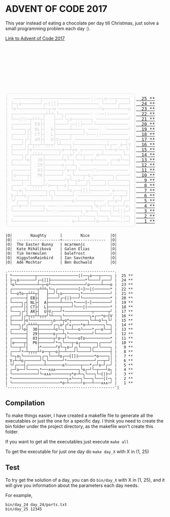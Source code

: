 # ADVENT OF CODE 2017

This year instead of eating a chocolate per day till Christmas, just solve a small programming problem each day :).

[Link to Advent of Code 2017](http://adventofcode.com/2017 "adventofcode.com")

<main>
<style>
.calendar i { font-style:normal; display:inline-block; width:.6em; line-height:.6em; }
.calendar .calendar-edge { color:#cccccc; }
.calendar .calendar-edge, .calendar .calendar-day, .calendar .calendar-mark-complete, .calendar .calendar-mark-verycomplete { animation-name:none; }
.calendar-perfect .calendar-star i { animation:anim-twinkle 2s linear infinite; } @keyframes anim-twinkle {  0% { filter:brightness(100%); transform:none; } 25% { filter:brightness(200%); transform:scale(1.5,1.5);} 50% { filter:brightness(100%); transform:none; } }
.calendar-perfect .calendar-day1 .calendar-star i { animation-delay:0.5s; }
.calendar-perfect .calendar-day2 .calendar-star i { animation-delay:3.2s; }
.calendar-perfect .calendar-day3 .calendar-star i { animation-delay:2.4s; }
.calendar-perfect .calendar-day4 .calendar-star i { animation-delay:2.4s; }
.calendar-perfect .calendar-day5 .calendar-star i { animation-delay:1.9s; }
.calendar-perfect .calendar-day6 .calendar-star i { animation-delay:2.5s; }
.calendar-perfect .calendar-day7 .calendar-star i { animation-delay:0.2s; }
.calendar-perfect .calendar-day8 .calendar-star i { animation-delay:0.7s; }
.calendar-perfect .calendar-day9 .calendar-star i { animation-delay:2.8s; }
.calendar-perfect .calendar-day10 .calendar-star i { animation-delay:0.6s; }
.calendar-perfect .calendar-day11 .calendar-star i { animation-delay:1.2s; }
.calendar-perfect .calendar-day12 .calendar-star i { animation-delay:0.4s; }
.calendar-perfect .calendar-day13 .calendar-star i { animation-delay:2.7s; }
.calendar-perfect .calendar-day14 .calendar-star i { animation-delay:2.7s; }
.calendar-perfect .calendar-day15 .calendar-star i { animation-delay:3.8s; }
.calendar-perfect .calendar-day16 .calendar-star i { animation-delay:1.9s; }
.calendar-perfect .calendar-day17 .calendar-star i { animation-delay:1.5s; }
.calendar-perfect .calendar-day18 .calendar-star i { animation-delay:1.3s; }
.calendar-perfect .calendar-day19 .calendar-star i { animation-delay:1.0s; }
.calendar-perfect .calendar-day20 .calendar-star i { animation-delay:1.6s; }
.calendar-perfect .calendar-day21 .calendar-star i { animation-delay:3.3s; }
.calendar-perfect .calendar-day22 .calendar-star i { animation-delay:3.5s; }
.calendar-perfect .calendar-day23 .calendar-star i { animation-delay:2.7s; }
.calendar-perfect .calendar-day24 .calendar-star i { animation-delay:1.9s; }
.calendar-perfect .calendar-day25 .calendar-star i { animation-delay:0.1s; }
.calendar-perfect .calendar-printer { height:9em; overflow:hidden; box-sizing:border-box; animation-name:anim-printer; animation-duration:15.1666666666667s; animation-fill-mode:both; animation-timing-function:steps(7,start); animation-delay:8.2s; }
.calendar-perfect .calendar-print-edge { display:inline-block; color:#999999; }
.calendar-perfect .calendar-print-slot { display:inline-block; overflow:hidden; vertical-align:bottom; }
.calendar-perfect .calendar-print-text { display:inline-block; overflow:hidden; vertical-align:bottom; color:#cccccc; animation-name:anim-printer-text; animation-duration:1s; animation-fill-mode:both; animation-timing-function:steps(18,end); }
@keyframes anim-printer { 0%   { padding-top:9em; } 100% { padding-top:0em; } } @keyframes anim-printer-text { 0%   { width:0em; } 100% { width:10.8em; } } .calendar .calendar-ornament4 { color:#009900; }
.calendar .calendar-ornament3 { color:#ff0000; }
.calendar .calendar-ornament0 { color:#ff9900; }
.calendar > a.calendar-verycomplete > .calendar-star { color:#ffff66; text-shadow:0 0 5px #ffff66; }
.calendar .calendar-ornament5 { color:#990099; }
.calendar > a > span { animation-name:anim-reveal; animation-duration:1s; animation-fill-mode:both; } @keyframes anim-reveal { 0%   { opacity:0.2; filter:grayscale(100%) brightness(100%); } 10%  { opacity:1.0; filter:grayscale(100%) brightness(1000%); } 100% { opacity:1.0; filter:grayscale(0%) brightness(100%); } } .calendar > a.calendar-verycomplete > .calendar-star { animation-name:anim-reveal-star; animation-duration:1s; animation-fill-mode:both; } @keyframes anim-reveal-star { 0%   { opacity:0.2; filter:grayscale(100%) brightness(100%);  text-shadow:0 0 0px #ffff66, 0 0  0px #ffff66, 0 0  0px #ffff66, 0 0   0px #ffff66;  } 10%  { opacity:1.0; filter:grayscale(100%) brightness(1000%); text-shadow:0 0 5px #ffff66, 0 0 10px #ffff66, 0 0 50px #ffff66, 0 0 100px #ffff66; } 100% { opacity:1.0; filter:grayscale(0%)   brightness(100%);  text-shadow:0 0 5px #ffff66, 0 0  0px #ffff66, 0 0  0px #ffff66, 0 0   0px #ffff66;  } } .calendar .calendar-disabled { animation-play-state:paused; }
.calendar .calendar-ornament2 { color:#aaaaaa; }
.calendar .calendar-ornament1 { color:#0066ff; }
</style>
<pre class="calendar calendar-perfect"><div class="calendar-printer"><span class="calendar-print-edge">|O|</span>  <span class="calendar-print-slot" style="width:10.8em;"><span class="calendar-print-text" style="animation-delay:8.2s;">      Naughty</span></span><span class="calendar-print-slot" style="width:1.8em;"><span class="calendar-print-text" style="animation-delay:9.2s;"> | </span></span><span class="calendar-print-slot" style="width:10.8em;"><span class="calendar-print-text" style="animation-delay:9.4s;">       Nice</span></span>  <span class="calendar-print-edge">|O|</span>       
<span class="calendar-print-edge">|O|</span>  <span class="calendar-print-slot" style="width:10.8em;"><span class="calendar-print-text" style="animation-delay:10.4s;">------------------</span></span><span class="calendar-print-slot" style="width:1.8em;"><span class="calendar-print-text" style="animation-delay:11.4s;">-+-</span></span><span class="calendar-print-slot" style="width:10.8em;"><span class="calendar-print-text" style="animation-delay:11.6s;">------------------</span></span>  <span class="calendar-print-edge">|O|</span>       
<span class="calendar-print-edge">|O|</span>  <span class="calendar-print-slot" style="width:10.8em;"><span class="calendar-print-text" style="animation-delay:12.6s;">The Easter Bunny</span></span><span class="calendar-print-slot" style="width:1.8em;"><span class="calendar-print-text" style="animation-delay:13.6s;"> | </span></span><span class="calendar-print-slot" style="width:10.8em;"><span class="calendar-print-text" style="animation-delay:13.7s;">mcarmenjc</span></span>  <span class="calendar-print-edge">|O|</span>       
<span class="calendar-print-edge">|O|</span>  <span class="calendar-print-slot" style="width:10.8em;"><span class="calendar-print-text" style="animation-delay:14.7s;">Kate Miháliková</span></span><span class="calendar-print-slot" style="width:1.8em;"><span class="calendar-print-text" style="animation-delay:15.7s;"> | </span></span><span class="calendar-print-slot" style="width:10.8em;"><span class="calendar-print-text" style="animation-delay:15.9s;">Galen Elias</span></span>  <span class="calendar-print-edge">|O|</span>       
<span class="calendar-print-edge">|O|</span>  <span class="calendar-print-slot" style="width:10.8em;"><span class="calendar-print-text" style="animation-delay:16.9s;">Tim Vermeulen</span></span><span class="calendar-print-slot" style="width:1.8em;"><span class="calendar-print-text" style="animation-delay:17.9s;"> | </span></span><span class="calendar-print-slot" style="width:10.8em;"><span class="calendar-print-text" style="animation-delay:18.1s;">balefrost</span></span>  <span class="calendar-print-edge">|O|</span>       
<span class="calendar-print-edge">|O|</span>  <span class="calendar-print-slot" style="width:10.8em;"><span class="calendar-print-text" style="animation-delay:19.1s;">HiggstonRainbird</span></span><span class="calendar-print-slot" style="width:1.8em;"><span class="calendar-print-text" style="animation-delay:20.1s;"> | </span></span><span class="calendar-print-slot" style="width:10.8em;"><span class="calendar-print-text" style="animation-delay:20.2s;">Ian Savchenko</span></span>  <span class="calendar-print-edge">|O|</span>       
<span class="calendar-print-edge">|O|</span>  <span class="calendar-print-slot" style="width:10.8em;"><span class="calendar-print-text" style="animation-delay:21.2s;">Adé Mochtar</span></span><span class="calendar-print-slot" style="width:1.8em;"><span class="calendar-print-text" style="animation-delay:22.2s;"> | </span></span><span class="calendar-print-slot" style="width:10.8em;"><span class="calendar-print-text" style="animation-delay:22.4s;">Ben Buchwald</span></span>  <span class="calendar-print-edge">|O|</span></div>       
<span class="calendar-edge"><i>.</i><i>-</i><i>-</i><i>-</i><i>-</i><i>-</i><i>-</i><i>-</i><i>-</i><i>-</i><i>-</i><i>-</i><i>-</i><i>-</i><i>-</i><i>-</i><i>-</i><i>-</i><i>-</i><i>-</i><i>-</i><i>-</i><i>-</i><i>-</i><i>-</i><i>-</i><i>-</i><i>-</i><i>-</i><i>-</i><i>-</i><i>-</i><i>-</i><i>-</i><i>-</i><i>-</i><i>-</i><i>-</i><i>-</i><i>-</i><i>-</i><i>-</i><i>-</i><i>-</i><i>-</i><i>-</i><i>-</i><i>-</i><i>.</i></span>       
<a href="/2017/day/25" class="calendar-day25 calendar-verycomplete"><span class="calendar-edge"><i>|</i></span><i> </i><span style="animation-delay:6.6s" class="calendar-star"><i>*</i></span><span style="animation-delay:6.6s"><i>─</i><i>─</i></span><span style="animation-delay:6.7s"><i>─</i><i>─</i><i>─</i><i>─</i><i>─</i><i>─</i><i>─</i><i>─</i><i>┬</i><i>─</i></span><span style="animation-delay:6.8s"><i>─</i><i>─</i><i>─</i><i>─</i><i>─</i><i>─</i><i>─</i><i>─</i><i>─</i><i>─</i></span><span style="animation-delay:6.9s"><i>─</i><i>─</i><i>─</i><i>─</i><i>─</i><i>─</i><i>─</i><span class="calendar-ornament1"><i>|</i><i>(</i></span><i>─</i></span><span style="animation-delay:7.0s"><i>─</i><i>┐</i></span><span style="animation-delay:7.1s"><i>o</i><i>─</i><i>─</i></span><span style="animation-delay:7.0s"><i>─</i><i>┬</i><i>─</i></span><span style="animation-delay:7.1s"><i>─</i><i>─</i><i>─</i><i>┐</i></span><i> </i><span class="calendar-edge"><i>|</i></span>  <span class="calendar-day">25</span> <span class="calendar-mark-complete">*</span><span class="calendar-mark-verycomplete">*</span></a>
<a href="/2017/day/24" class="calendar-day24 calendar-verycomplete"><span class="calendar-edge"><i>|</i></span><i> </i><span style="animation-delay:6.6s"><i>├</i><i>─</i><i>┐</i></span><span style="animation-delay:6.8s"><i>o</i><i>─</i><i>─</i><i>─</i><i>─</i><i>─</i><i>─</i><i>─</i></span><span style="animation-delay:6.7s"><i>┘</i></span><span style="animation-delay:6.5s"><i>┌</i><i>─</i><span class="calendar-ornament5"><i>┤</i><i>[</i><i>]</i><i>├</i></span></span><span style="animation-delay:6.4s"><i>─</i><i>─</i><i>─</i><i>─</i><i>─</i><i>─</i><i>─</i></span><span style="animation-delay:6.3s"><i>─</i><i>─</i><i>─</i><i>─</i><i>─</i><i>─</i><i>─</i><i>─</i></span><span style="animation-delay:6.3s" class="calendar-star"><i>*</i></span><span style="animation-delay:7.0s"><i>└</i><i>─</i><i>─</i><i>─</i><i>─</i><i>┘</i></span><span style="animation-delay:7.1s"><i>┌</i><i>─</i><i>─</i><i>─</i><i>┘</i></span><i> </i><span class="calendar-edge"><i>|</i></span>  <span class="calendar-day">24</span> <span class="calendar-mark-complete">*</span><span class="calendar-mark-verycomplete">*</span></a>
<a href="/2017/day/23" class="calendar-day23 calendar-verycomplete"><span class="calendar-edge"><i>|</i></span><i> </i><span style="animation-delay:6.6s"><i>└</i><i>o</i><i>└</i><i>─</i><i>─</i><i>─</i></span><span style="animation-delay:6.5s"><i>─</i><i>─</i><i>─</i><i>─</i><i>─</i><i>─</i><i>┴</i><i>─</i><i>┬</i><i>─</i><i>o</i></span><span style="animation-delay:6.1s" class="calendar-star"><i>*</i></span><span style="animation-delay:6.1s"><i>─</i><i>─</i><i>─</i><i>─</i><i>─</i></span><span style="animation-delay:6.2s"><i>─</i><i>─</i><i>─</i><i>─</i><i>─</i><i>─</i><i>─</i><i>─</i><i>─</i><i>─</i></span><span style="animation-delay:6.3s"><i>┘</i></span><span style="animation-delay:7.2s"><i>o</i><i>─</i><i>─</i><i>─</i><i>─</i><i>─</i></span><span style="animation-delay:7.1s"><i>┴</i></span><span style="animation-delay:7.2s"><i>─</i><i>─</i><i>─</i><i>o</i></span><i> </i><span class="calendar-edge"><i>|</i></span>  <span class="calendar-day">23</span> <span class="calendar-mark-complete">*</span><span class="calendar-mark-verycomplete">*</span></a>
<a href="/2017/day/22" class="calendar-day22 calendar-verycomplete"><span class="calendar-edge"><i>|</i></span><i> </i><span style="animation-delay:5.8s"><i>┌</i><i>─</i></span><span style="animation-delay:5.9s"><i>─</i><i>─</i><i>─</i><i>─</i><i>─</i><i>─</i><i>─</i><i>─</i><i>─</i><i>─</i></span><span style="animation-delay:6.0s"><i>┬</i><i>┴</i></span><span style="animation-delay:6.5s"><i>┴</i></span><span style="animation-delay:6.0s"><i>┴</i><i>┐</i></span><span style="animation-delay:6.1s"><i>└</i><i>─</i><i>┐</i></span><span style="animation-delay:5.1s"><i>┌</i><i>─</i><i>─</i><i>─</i><i>─</i><i>─</i><i>─</i></span><span style="animation-delay:5.0s"><i>─</i><i>─</i><i>─</i><span class="calendar-ornament2"><i>[</i><i>─</i><i>]</i></span><i>─</i><i>─</i><span class="calendar-ornament1"><i>|</i><i>(</i></span></span><span style="animation-delay:4.9s"><i>─</i><i>─</i><i>─</i><i>─</i><i>─</i><i>─</i><i>─</i></span><span style="animation-delay:4.9s" class="calendar-star"><i>*</i></span><i> </i><span class="calendar-edge"><i>|</i></span>  <span class="calendar-day">22</span> <span class="calendar-mark-complete">*</span><span class="calendar-mark-verycomplete">*</span></a>
<a href="/2017/day/21" class="calendar-day21 calendar-verycomplete"><span class="calendar-edge"><i>|</i></span><i> </i><span style="animation-delay:5.8s"><i>└</i><i>─</i><i>─</i><span class="calendar-ornament4"><i>o</i><i>T</i><i>o</i></span><i>─</i><i>┬</i></span><span style="animation-delay:5.7s"><i>┴</i><i>┴</i></span><span style="animation-delay:6.0s"><i>┴</i><i>┬</i><i>┤</i><i> </i><i> </i><i> </i><i>├</i><i>─</i><i>─</i></span><span style="animation-delay:6.1s"><i>┘</i></span><span style="animation-delay:5.1s"><i>└</i><i>┐</i></span><span style="animation-delay:6.9s"><i>o</i><i>─</i><i>─</i><i>─</i><i>─</i><i>─</i></span><span style="animation-delay:6.8s"><i>─</i><i>─</i><i>┐</i></span><span style="animation-delay:4.7s" class="calendar-star"><i>*</i></span><span style="animation-delay:4.7s"><i>─</i></span><span style="animation-delay:4.8s"><i>─</i><i>─</i><i>─</i><i>─</i><i>─</i><i>─</i><i>─</i><i>─</i><i>─</i><i>─</i></span><span style="animation-delay:4.9s"><i>─</i><i>┘</i></span><i> </i><span class="calendar-edge"><i>|</i></span>  <span class="calendar-day">21</span> <span class="calendar-mark-complete">*</span><span class="calendar-mark-verycomplete">*</span></a>
<a href="/2017/day/20" class="calendar-day20 calendar-verycomplete"><span class="calendar-edge"><i>|</i></span><i> </i><span style="animation-delay:5.6s"><i>┌</i><i>─</i></span><span style="animation-delay:5.7s"><i>─</i><i>─</i><i>─</i><i>─</i><i>─</i><i>┤</i><i> </i><i>E</i></span><span style="animation-delay:5.3s"><i>B</i></span><span style="animation-delay:5.2s"><i>├</i><i>┤</i><i> </i><i> </i><i> </i><i>├</i><i>─</i><i>─</i><i>─</i><i>─</i></span><span style="animation-delay:5.1s"><i>┘</i></span><span style="animation-delay:6.7s"><i>┌</i><i>─</i></span><span style="animation-delay:6.8s"><span class="calendar-ornament3"><i>┤</i><i>|</i><i>├</i></span><i>─</i><i>─</i><i>─</i><i>┘</i></span><span style="animation-delay:4.7s"><i>└</i><i>─</i><i>─</i><i>─</i><i>─</i><i>─</i><i>─</i><i>─</i></span><span style="animation-delay:4.6s"><i>─</i><i>─</i><i>─</i><i>─</i><i>─</i></span><span style="animation-delay:4.6s" class="calendar-star"><i>*</i></span><i> </i><span class="calendar-edge"><i>|</i></span>  <span class="calendar-day">20</span> <span class="calendar-mark-complete">*</span><span class="calendar-mark-verycomplete">*</span></a>
<a href="/2017/day/19" class="calendar-day19 calendar-verycomplete"><span class="calendar-edge"><i>|</i></span><i> </i><span style="animation-delay:5.6s"><i>└</i><i>─</i><i>─</i><i>─</i><i>─</i><i>┐</i></span><span style="animation-delay:5.3s"><i>┌</i><i>┤</i><i> </i><i>N</i><i>L</i></span><span style="animation-delay:6.8s"><i>├</i><i>┤</i><i> </i><i> </i><i>A</i><i>├</i><i>─</i><i>─</i><i>─</i></span><span style="animation-delay:6.7s"><i>─</i><i>─</i><i>┴</i><i>─</i><i>─</i><i>─</i><i>─</i><i>┐</i></span><span style="animation-delay:4.4s" class="calendar-star"><i>*</i></span><span style="animation-delay:4.4s"><i>─</i><i>─</i></span><span style="animation-delay:4.5s"><i>─</i><i>─</i><span class="calendar-ornament2"><i>[</i><i>─</i><i>]</i></span><i>─</i><i>─</i><i>─</i><i>─</i><i>─</i></span><span style="animation-delay:4.6s"><i>─</i><i>─</i><i>─</i><i>┘</i></span><i> </i><span class="calendar-edge"><i>|</i></span>  <span class="calendar-day">19</span> <span class="calendar-mark-complete">*</span><span class="calendar-mark-verycomplete">*</span></a>
<a href="/2017/day/18" class="calendar-day18 calendar-verycomplete"><span class="calendar-edge"><i>|</i></span><i> </i><span style="animation-delay:5.5s"><i>┌</i><i>─</i><i>─</i><i>─</i></span><span style="animation-delay:5.6s"><i>─</i><i>┘</i></span><span style="animation-delay:5.3s"><i>│</i></span><span style="animation-delay:6.9s"><i>┤</i><i> </i><i>C</i><i>T</i></span><span style="animation-delay:6.8s"><i>├</i></span><span style="animation-delay:6.9s"><i>┤</i><i> </i></span><span style="animation-delay:6.5s"><i> </i><i>L</i></span><span style="animation-delay:6.6s"><i>├</i><i>─</i><i>─</i><i>─</i><i>─</i><i>─</i><i>┬</i><i>─</i><i>─</i><i>─</i></span><span style="animation-delay:6.7s"><i>─</i><i>┘</i></span><span style="animation-delay:4.4s"><i>└</i><i>─</i><i>─</i><i>─</i><span class="calendar-ornament1"><i>|</i><i>(</i></span><i>─</i></span><span style="animation-delay:4.3s"><i>─</i><i>─</i><i>─</i><i>─</i><i>─</i><i>─</i><i>─</i><i>─</i><i>─</i></span><span style="animation-delay:4.3s" class="calendar-star"><i>*</i></span><i> </i><span class="calendar-edge"><i>|</i></span>  <span class="calendar-day">18</span> <span class="calendar-mark-complete">*</span><span class="calendar-mark-verycomplete">*</span></a>
<a href="/2017/day/17" class="calendar-day17 calendar-verycomplete"><span class="calendar-edge"><i>|</i></span><i> </i><span style="animation-delay:5.5s"><i>└</i><i>─</i><i>─</i><i>─</i><i>┐</i></span><span style="animation-delay:5.3s"><i>┌</i><i>┘</i></span><span style="animation-delay:6.4s"><i>┤</i><i> </i><i>A</i><i>R</i><i>├</i><i>┤</i></span><span style="animation-delay:6.5s"><i> </i><i> </i><i>U</i><i>├</i></span><span style="animation-delay:6.7s"><i>V</i><i>┌</i><i>─</i></span><span style="animation-delay:6.6s"><i>─</i><i>─</i><i>┘</i></span><span style="animation-delay:4.0s" class="calendar-star"><i>*</i></span><span style="animation-delay:4.0s"><i>─</i></span><span style="animation-delay:4.1s"><i>─</i><i>─</i><i>─</i><i>─</i><i>─</i><i>─</i><i>─</i><i>─</i><i>─</i><i>─</i></span><span style="animation-delay:4.2s"><i>─</i><i>┬</i><i>─</i><i>─</i><i>─</i><i>─</i><i>─</i><i>─</i><i>┬</i><i>┘</i></span><i> </i><span class="calendar-edge"><i>|</i></span>  <span class="calendar-day">17</span> <span class="calendar-mark-complete">*</span><span class="calendar-mark-verycomplete">*</span></a>
<a href="/2017/day/16" class="calendar-day16 calendar-verycomplete"><span class="calendar-edge"><i>|</i></span><i> </i><span style="animation-delay:5.4s"><i>┌</i><i>─</i><i>─</i><i>─</i></span><span style="animation-delay:5.5s"><i>┘</i></span><span style="animation-delay:5.3s"><i>│</i></span><span style="animation-delay:6.4s"><i>┌</i><i>┴</i><i>┬</i></span><span style="animation-delay:6.5s"><i>┬</i><i>┬</i><i>┴</i><i>┴</i><i>┬</i><i>┬</i><i>┬</i><i>┘</i></span><span style="animation-delay:6.7s"><i>└</i><i>┴</i><i>─</i><i>─</i><i>─</i><i>┐</i></span><span style="animation-delay:4.0s"><i>└</i><i>─</i><i>─</i><i>─</i><i>─</i><i>─</i><i>─</i><i>─</i></span><span style="animation-delay:3.9s"><i>─</i><i>─</i><i>─</i><i>─</i><i>┐</i></span><span style="animation-delay:4.2s"><i>=</i></span><span style="animation-delay:3.9s"><i>┌</i><i>─</i></span><span style="animation-delay:3.8s"><i>─</i></span><span style="animation-delay:3.8s" class="calendar-star"><i>*</i></span><span style="animation-delay:4.3s"><i>o</i><i>─</i></span><span style="animation-delay:4.2s"><i>┤</i></span><span style="animation-delay:4.3s"><i>V</i></span><i> </i><span class="calendar-edge"><i>|</i></span>  <span class="calendar-day">16</span> <span class="calendar-mark-complete">*</span><span class="calendar-mark-verycomplete">*</span></a>
<a href="/2017/day/15" class="calendar-day15 calendar-verycomplete"><span class="calendar-edge"><i>|</i></span><i> </i><span style="animation-delay:5.4s"><i>├</i><i>─</i><i>─</i><i>─</i><i>─</i><i>┘</i></span><span style="animation-delay:6.4s"><i>├</i><i>o</i><i>└</i><i>─</i></span><span style="animation-delay:6.3s"><i>─</i><i>─</i><i>─</i><i>─</i><i>─</i><i>─</i><i>─</i><i>─</i><i>┐</i></span><span style="animation-delay:6.8s"><i>o</i></span><span style="animation-delay:6.7s"><i>─</i><i>─</i><i>┴</i><i>┬</i><i>o</i></span><span style="animation-delay:3.6s" class="calendar-star"><i>*</i></span><span style="animation-delay:3.6s"><i>┬</i><i>─</i><i>─</i><i>─</i><i>─</i><i>─</i><i>─</i><i>─</i><i>┐</i></span><span style="animation-delay:3.9s"><i>└</i><i>─</i><i>┴</i><i>─</i><i>o</i></span><span style="animation-delay:3.8s"><i>└</i><i>─</i><i>┐</i></span><span style="animation-delay:4.3s"><i>└</i><i>┘</i></span><i> </i><span class="calendar-edge"><i>|</i></span>  <span class="calendar-day">15</span> <span class="calendar-mark-complete">*</span><span class="calendar-mark-verycomplete">*</span></a>
<a href="/2017/day/14" class="calendar-day14 calendar-verycomplete"><span class="calendar-edge"><i>|</i></span><i> </i><span style="animation-delay:5.4s"><i>└</i><i>─</i><i>─</i><i>─</i></span><span style="animation-delay:5.5s"><i>┐</i></span><span style="animation-delay:6.4s"><i>┌</i><i>┘</i></span><span style="animation-delay:6.1s"><i>┌</i></span><span style="animation-delay:6.2s"><i>┴</i><i>┴</i><i>┴</i><i>┴</i><i>┬</i><i>─</i><i>─</i><i>─</i><i>─</i><i>─</i></span><span style="animation-delay:6.3s"><i>┘</i></span><span style="animation-delay:6.0s"><i>┌</i><i>─</i><i>┐</i></span><span style="animation-delay:6.8s"><i>o</i></span><span style="animation-delay:6.7s"><i>┘</i></span><span style="animation-delay:3.5s"><i>┌</i><i>┘</i></span><span style="animation-delay:3.6s"><i>=</i></span><span style="animation-delay:3.5s"><i>┌</i><i>─</i><i>─</i><i>─</i></span><span style="animation-delay:3.4s" class="calendar-star"><i>*</i></span><span style="animation-delay:3.7s"><i>o</i><i>─</i><i>┴</i><i>─</i><i>─</i><i>─</i><i>─</i><i>─</i><i>─</i><i>┐</i></span><span style="animation-delay:3.8s"><i>└</i><i>─</i><i>┐</i></span><i> </i><span class="calendar-edge"><i>|</i></span>  <span class="calendar-day">14</span> <span class="calendar-mark-complete">*</span><span class="calendar-mark-verycomplete">*</span></a>
<a href="/2017/day/13" class="calendar-day13 calendar-verycomplete"><span class="calendar-edge"><i>|</i></span><i> </i><span style="animation-delay:5.5s"><i>┌</i><i>─</i><i>─</i><i>─</i><i>┘</i></span><span style="animation-delay:6.4s"><i>└</i><i>o</i></span><span style="animation-delay:6.1s"><i>┤</i><i> </i><i> </i><i>3</i><i>0</i><i>├</i><i>─</i><i>─</i><i>─</i></span><span style="animation-delay:6.0s"><i>─</i><i>─</i><i>─</i><i>┴</i><i>o</i><i>└</i><i>─</i><i>┐</i></span><span style="animation-delay:3.5s"><i>└</i><i>─</i><i>─</i><i>┴</i><i>─</i><i>─</i><i>o</i></span><span style="animation-delay:3.4s"><i>└</i><i>─</i><i>─</i><i>─</i><i>─</i></span><span style="animation-delay:3.4s" class="calendar-star"><i>*</i></span><span style="animation-delay:3.9s"><i>┌</i><i>─</i><i>─</i><i>o</i></span><span style="animation-delay:3.7s"><i>└</i><i>─</i></span><span style="animation-delay:3.8s"><i>─</i><i>┤</i></span><i> </i><span class="calendar-edge"><i>|</i></span>  <span class="calendar-day">13</span> <span class="calendar-mark-complete">*</span><span class="calendar-mark-verycomplete">*</span></a>
<a href="/2017/day/12" class="calendar-day12 calendar-verycomplete"><span class="calendar-edge"><i>|</i></span><i> </i><span style="animation-delay:5.5s"><i>└</i><i>─</i><i>─</i><i>─</i></span><span style="animation-delay:5.6s"><i>─</i><i>─</i><i>─</i><i>┤</i></span><span style="animation-delay:6.1s"><i> </i><i> </i></span><span style="animation-delay:6.2s"><i>2</i><i>9</i><i>├</i><i>─</i><i>─</i><i>─</i><i>─</i><i>─</i><i>─</i><i>o</i></span><span style="animation-delay:5.9s"><i>┌</i><i>─</i><i>─</i><i>┴</i></span><span style="animation-delay:6.0s"><i>┐</i></span><span style="animation-delay:3.3s" class="calendar-star"><i>*</i></span><span style="animation-delay:3.3s"><i>─</i><i>─</i><i>─</i><i>─</i><i>─</i><i>─</i><i>─</i><i>─</i></span><span style="animation-delay:3.4s"><i>─</i><i>─</i><i>┘</i></span><span style="animation-delay:3.8s"><i>└</i><i>─</i><i>─</i><i>─</i><i>─</i><i>─</i><i>─</i><i>┘</i></span><i> </i><span class="calendar-edge"><i>|</i></span>  <span class="calendar-day">12</span> <span class="calendar-mark-complete">*</span><span class="calendar-mark-verycomplete">*</span></a>
<a href="/2017/day/11" class="calendar-day11 calendar-verycomplete"><span class="calendar-edge"><i>|</i></span><i> </i><span style="animation-delay:5.7s"><i>┌</i><i>─</i></span><span style="animation-delay:5.6s"><i>─</i><i>─</i><i>─</i><i>─</i><i>─</i><i>┤</i></span><span style="animation-delay:6.2s"><i> </i><i> </i><i>8</i></span><span style="animation-delay:5.8s"><i>3</i><i>├</i><i>─</i><i>─</i></span><span style="animation-delay:5.9s"><i>─</i><i>─</i><i>─</i><i>─</i><i>┬</i><i>┘</i></span><span style="animation-delay:6.0s"><i>o</i><i>─</i><i>┬</i><i>┘</i></span><span style="animation-delay:3.3s"><i>└</i></span><span style="animation-delay:3.2s"><i>─</i><i>─</i><i>─</i><i>─</i><span class="calendar-ornament4"><i>o</i><i>T</i><i>o</i></span><i>─</i><i>─</i><i>─</i></span><span style="animation-delay:3.1s"><i>─</i><i>─</i><i>─</i><i>─</i><i>─</i><i>─</i><i>─</i><i>─</i></span><span style="animation-delay:3.1s" class="calendar-star"><i>*</i></span><i> </i><span class="calendar-edge"><i>|</i></span>  <span class="calendar-day">11</span> <span class="calendar-mark-complete">*</span><span class="calendar-mark-verycomplete">*</span></a>
<a href="/2017/day/10" class="calendar-day10 calendar-verycomplete"><span class="calendar-edge"><i>|</i></span><i> </i><span style="animation-delay:5.7s"><i>│</i></span><span style="animation-delay:5.8s"><i>o</i><i>─</i><i>─</i><i>─</i><i>─</i><i>┬</i><i>┤</i><i> </i><i> </i><i>P</i><i>6</i></span><span style="animation-delay:6.0s"><i>├</i><i>─</i><i>─</i></span><span style="animation-delay:5.9s"><i>─</i><i>─</i><i>─</i><i>─</i><i>┘</i></span><span style="animation-delay:2.5s" class="calendar-star"><i>*</i></span><span style="animation-delay:2.5s"><i>─</i><i>┐</i></span><span style="animation-delay:6.0s"><i>└</i><i>─</i><i>─</i><i>─</i><i>┬</i><i>─</i><i>o</i></span><span style="animation-delay:2.7s"><i>┌</i><i>─</i></span><span style="animation-delay:2.8s"><i>─</i><i>─</i><i>─</i><i>─</i><i>─</i><i>─</i><i>┐</i></span><span style="animation-delay:3.0s"><i>┌</i><i>─</i><i>─</i><i>─</i><i>─</i></span><span style="animation-delay:3.1s"><i>┘</i></span><i> </i><span class="calendar-edge"><i>|</i></span>  <span class="calendar-day">10</span> <span class="calendar-mark-complete">*</span><span class="calendar-mark-verycomplete">*</span></a>
<a href="/2017/day/9" class="calendar-day9 calendar-verycomplete"><span class="calendar-edge"><i>|</i></span><i> </i><span style="animation-delay:5.7s"><i>└</i><i>─</i><i>─</i><i>─</i><i>┬</i><i>─</i><i>┘</i></span><span style="animation-delay:6.0s"><i>┤</i><i> </i><i> </i><i> </i><i> </i><i>├</i></span><span style="animation-delay:2.4s" class="calendar-star"><i>*</i></span><span style="animation-delay:2.4s"><i>─</i><i>─</i><i>─</i><i>─</i><i>─</i></span><span style="animation-delay:2.5s"><i>─</i><i>┘</i></span><span style="animation-delay:2.6s"><i>V</i></span><span style="animation-delay:2.5s"><i>└</i><i>─</i><i>┐</i></span><span style="animation-delay:6.1s"><i>o</i></span><span style="animation-delay:6.0s"><i>─</i><i>┘</i></span><span style="animation-delay:2.6s"><i>┌</i><i>┐</i></span><span style="animation-delay:2.7s"><i>└</i><i>─</i><i>─</i><i>─</i><i>─</i><i>┐</i></span><span style="animation-delay:2.8s"><i>┌</i><i>─</i><i>┘</i></span><span style="animation-delay:3.0s"><i>└</i><i>─</i><i>─</i><i>─</i><i>─</i></span><span style="animation-delay:2.9s"><i>┐</i></span><i> </i><span class="calendar-edge"><i>|</i></span>  <span class="calendar-day"> 9</span> <span class="calendar-mark-complete">*</span><span class="calendar-mark-verycomplete">*</span></a>
<a href="/2017/day/8" class="calendar-day8 calendar-verycomplete"><span class="calendar-edge"><i>|</i></span><i> </i><span style="animation-delay:5.8s"><i>┌</i><i>─</i><i>─</i></span><span style="animation-delay:5.7s"><i>─</i><i>┘</i></span><span style="animation-delay:2.3s" class="calendar-star"><i>*</i></span><span style="animation-delay:2.3s"><i>─</i><i>┴</i><i>┬</i><i>┬</i></span><span style="animation-delay:2.4s"><i>┬</i><i>┬</i><i>┴</i><i>┘</i></span><span style="animation-delay:2.7s"><i>o</i></span><span style="animation-delay:2.6s"><i>─</i><i>─</i><i>┬</i><i>─</i><i>─</i></span><span style="animation-delay:2.7s"><i>o</i></span><span style="animation-delay:2.6s"><i>├</i><i>─</i></span><span style="animation-delay:2.5s"><i>─</i><i>┴</i><i>─</i></span><span style="animation-delay:2.6s"><i>─</i><i>─</i><i>┘</i><i>└</i><i>─</i><i>─</i><i>─</i><i>─</i></span><span style="animation-delay:2.7s"><i>─</i><i>┘</i></span><span style="animation-delay:2.9s"><i>└</i><i>─</i><i>─</i><i>─</i><i>─</i><i>─</i><i>─</i><i>─</i><i>┤</i></span><i> </i><span class="calendar-edge"><i>|</i></span>  <span class="calendar-day"> 8</span> <span class="calendar-mark-complete">*</span><span class="calendar-mark-verycomplete">*</span></a>
<a href="/2017/day/7" class="calendar-day7 calendar-verycomplete"><span class="calendar-edge"><i>|</i></span><i> </i><span style="animation-delay:5.8s"><i>└</i><i>─</i><i>┐</i></span><span style="animation-delay:5.9s"><i>o</i></span><span style="animation-delay:5.8s"><i>┐</i></span><span style="animation-delay:2.3s"><i>└</i><i>─</i><i>─</i><i>─</i><i>─</i></span><span style="animation-delay:2.2s"><i>─</i><i>─</i><i>─</i><i>┐</i></span><span style="animation-delay:1.7s"><i>┌</i><i>─</i><i>┐</i></span><span style="animation-delay:2.6s"><i>└</i><i>─</i><i>─</i><i>─</i><i>┴</i><i>o</i></span><span style="animation-delay:1.6s"><i>┌</i><i>─</i><i>─</i><span class="calendar-ornament5"><i>┤</i><i>[</i><i>]</i><i>├</i></span><i>─</i><i>─</i></span><span style="animation-delay:1.5s"><i>─</i><i>─</i><i>─</i><i>─</i><i>─</i></span><span style="animation-delay:1.5s" class="calendar-star"><i>*</i></span><span style="animation-delay:3.2s"><i>o</i><i>─</i><i>─</i><i>─</i><i>─</i><i>┐</i></span><span style="animation-delay:2.9s"><i>│</i></span><i> </i><span class="calendar-edge"><i>|</i></span>  <span class="calendar-day"> 7</span> <span class="calendar-mark-complete">*</span><span class="calendar-mark-verycomplete">*</span></a>
<a href="/2017/day/6" class="calendar-day6 calendar-verycomplete"><span class="calendar-edge"><i>|</i></span><i> </i><span style="animation-delay:5.9s"><i>V</i></span><span style="animation-delay:5.8s"><i>┌</i><i>┴</i><i>─</i><i>┴</i><i>o</i></span><span style="animation-delay:2.1s"><i>┌</i><i>─</i></span><span style="animation-delay:2.2s"><i>─</i><i>─</i><i>─</i><i>─</i><i>─</i><i>┘</i></span><span style="animation-delay:1.8s"><i>└</i><i>┐</i></span><span style="animation-delay:1.7s"><i>└</i><i>─</i><i>─</i><i>─</i><i>─</i><i>─</i><i>─</i></span><span style="animation-delay:1.6s"><i>┘</i></span><span style="animation-delay:1.4s" class="calendar-star"><i>*</i></span><span style="animation-delay:1.4s"><i>─</i><i>─</i><i>─</i><i>─</i><i>─</i><i>─</i><i>─</i><i>─</i><i>─</i></span><span style="animation-delay:1.5s"><i>─</i><i>─</i><i>─</i><i>┘</i></span><span style="animation-delay:3.1s"><i>┌</i><i>─</i><i>─</i><i>┬</i><i>─</i><i>┘</i></span><span style="animation-delay:3.0s"><i>│</i></span><i> </i><span class="calendar-edge"><i>|</i></span>  <span class="calendar-day"> 6</span> <span class="calendar-mark-complete">*</span><span class="calendar-mark-verycomplete">*</span></a>
<a href="/2017/day/5" class="calendar-day5 calendar-verycomplete"><span class="calendar-edge"><i>|</i></span><i> </i><span style="animation-delay:5.8s"><i>└</i><i>┘</i></span><span style="animation-delay:2.1s"><i>┌</i><i>─</i><i>─</i><i>─</i><i>┤</i></span><span style="animation-delay:1.9s"><i>┌</i></span><span style="animation-delay:1.8s"><i>─</i><i>─</i><i>─</i><i>─</i><i>─</i><i>─</i><i>─</i><i>┴</i><i>─</i><i>─</i><i>─</i><i>─</i><i>─</i><i>─</i><i>─</i></span><span style="animation-delay:1.9s"><i>o</i></span><span style="animation-delay:1.3s"><i>└</i><i>─</i><i>─</i><i>─</i><i>─</i><i>─</i><i>─</i><i>┬</i><i>─</i><i>─</i></span><span style="animation-delay:1.2s"><i>─</i></span><span style="animation-delay:1.2s" class="calendar-star"><i>*</i></span><span style="animation-delay:3.1s"><i>┌</i><i>─</i><i>┘</i></span><span style="animation-delay:3.2s"><i>o</i></span><span style="animation-delay:3.1s"><i>─</i><i>┘</i></span><span style="animation-delay:3.0s"><i>┌</i><i>─</i><i>┘</i></span><i> </i><span class="calendar-edge"><i>|</i></span>  <span class="calendar-day"> 5</span> <span class="calendar-mark-complete">*</span><span class="calendar-mark-verycomplete">*</span></a>
<a href="/2017/day/4" class="calendar-day4 calendar-verycomplete"><span class="calendar-edge"><i>|</i></span><i> </i><span style="animation-delay:2.1s"><i>┌</i><i>─</i><i>┘</i></span><span style="animation-delay:2.2s"><i>o</i><i>─</i></span><span style="animation-delay:2.1s"><i>─</i><i>┘</i></span><span style="animation-delay:1.9s"><i>└</i><i>─</i><i>─</i><i>─</i><i>─</i><i>┐</i></span><span style="animation-delay:0.7s" class="calendar-star"><i>*</i></span><span style="animation-delay:0.7s"><i>─</i><i>─</i></span><span style="animation-delay:0.8s"><i>─</i><span class="calendar-ornament0"><i>∧</i><i>∧</i><i>∧</i></span><i>─</i><i>─</i><i>─</i><i>─</i><i>─</i><i>─</i></span><span style="animation-delay:0.9s"><i>─</i><i>─</i><i>─</i><i>─</i><i>┐</i></span><span style="animation-delay:1.3s"><i>└</i><i>o</i></span><span style="animation-delay:1.2s"><i>┌</i><i>─</i><i>┘</i></span><span style="animation-delay:3.1s"><i>└</i></span><span style="animation-delay:3.0s"><i>─</i><i>┬</i><i>─</i><i>─</i><i>─</i><i>┘</i></span><span style="animation-delay:3.1s"><i>o</i><i>┐</i></span><i> </i><span class="calendar-edge"><i>|</i></span>  <span class="calendar-day"> 4</span> <span class="calendar-mark-complete">*</span><span class="calendar-mark-verycomplete">*</span></a>
<a href="/2017/day/3" class="calendar-day3 calendar-verycomplete"><span class="calendar-edge"><i>|</i></span><i> </i><span style="animation-delay:2.0s"><i>└</i><i>─</i><i>─</i><i>─</i><i>─</i><i>─</i><i>─</i><i>─</i><i>─</i><i>─</i></span><span style="animation-delay:1.9s"><i>─</i><i>─</i><i>┘</i></span><span style="animation-delay:0.7s"><i>└</i><i>─</i><span class="calendar-ornament0"><i>∧</i><i>∧</i><i>∧</i></span><i>─</i><i>─</i></span><span style="animation-delay:0.6s"><i>─</i><i>─</i><i>─</i><i>─</i><i>─</i><i>─</i><i>┬</i></span><span style="animation-delay:0.6s" class="calendar-star"><i>*</i></span><span style="animation-delay:0.9s"><i>o</i><i>─</i><i>┴</i><i>─</i><i>┐</i></span><span style="animation-delay:1.2s"><i>└</i><i>─</i><i>─</i><i>─</i><i>┐</i></span><span style="animation-delay:3.0s"><i>└</i></span><span style="animation-delay:3.1s"><i>─</i><span class="calendar-ornament3"><i>┤</i><i>|</i><i>├</i></span><i>─</i><i>┘</i></span><i> </i><span class="calendar-edge"><i>|</i></span>  <span class="calendar-day"> 3</span> <span class="calendar-mark-complete">*</span><span class="calendar-mark-verycomplete">*</span></a>
<a href="/2017/day/2" class="calendar-day2 calendar-verycomplete"><span class="calendar-edge"><i>|</i></span><i> </i><span style="animation-delay:0.2s" class="calendar-star"><i>*</i></span><span style="animation-delay:0.2s"><i>─</i><i>─</i><i>─</i><i>─</i><i>─</i></span><span style="animation-delay:0.3s"><i>─</i><i>─</i><i>─</i><i>─</i><i>─</i><i>─</i><i>─</i><i>─</i><i>─</i><i>─</i></span><span style="animation-delay:0.4s"><i>─</i><i>─</i><i>─</i><i>─</i><i>─</i><i>─</i><i>─</i><i>─</i><i>─</i><i>┐</i></span><span style="animation-delay:0.6s"><i>=</i><i>└</i><i>─</i></span><span style="animation-delay:0.5s"><i>─</i><i>─</i><i>┐</i></span><span style="animation-delay:0.9s"><i>└</i><i>─</i></span><span style="animation-delay:1.0s"><i>─</i><i>─</i><i>┐</i></span><span style="animation-delay:1.1s"><i>└</i><i>─</i><i>─</i><i>─</i><span class="calendar-ornament1"><i>|</i><i>(</i></span><i>─</i><i>┐</i></span><i> </i><span class="calendar-edge"><i>|</i></span>  <span class="calendar-day"> 2</span> <span class="calendar-mark-complete">*</span><span class="calendar-mark-verycomplete">*</span></a>
<a href="/2017/day/1" class="calendar-day1 calendar-verycomplete"><span class="calendar-edge"><i>|</i></span><i> </i><span style="animation-delay:0.2s"><i>└</i><i>─</i><i>─</i><i>─</i></span><span style="animation-delay:0.1s"><i>─</i><i>─</i><i>─</i><i>─</i><i>─</i><i>─</i><i>─</i><i>─</i><i>─</i><i>─</i></span><span style="animation-delay:0.0s"><i>─</i><i>─</i><i>─</i><i>─</i><i>─</i><i>─</i><i>─</i><i>─</i></span><span style="animation-delay:0.0s" class="calendar-star"><i>*</i></span><span style="animation-delay:0.5s"><i>o</i><i>─</i><i>┴</i><i>─</i><i>─</i><i>─</i><i>─</i><i>─</i><i>┘</i></span><span style="animation-delay:1.0s"><i>o</i><i>─</i><i>─</i><i>─</i><i>┴</i><i>─</i><i>─</i><i>─</i><span class="calendar-ornament0"><i>∧</i><i>∧</i><i>∧</i></span></span><span style="animation-delay:1.1s"><i>─</i><i>┘</i></span><i> </i><span class="calendar-edge"><i>|</i></span>  <span class="calendar-day"> 1</span> <span class="calendar-mark-complete">*</span><span class="calendar-mark-verycomplete">*</span></a>
<span class="calendar-edge"><i>'</i><i>-</i><i>-</i><i>-</i><i>-</i><i>-</i><i>-</i><i>-</i><i>-</i><i>-</i><i>-</i><i>-</i><i>-</i><i>-</i><i>-</i><i>-</i><i>-</i><i>-</i><i>-</i><i>-</i><i>-</i><i>-</i><i>-</i><i>-</i><i>-</i><i>-</i><i>-</i><i>-</i><i>-</i><i>-</i><i>-</i><i>-</i><i>-</i><i>-</i><i>-</i><i>-</i><i>-</i><i>-</i><i>-</i><i>-</i><i>-</i><i>-</i><i>-</i><i>-</i><i>-</i><i>-</i><i>-</i><i>-</i><i>'</i></span>       
</pre>
</main>

```
|O|        Naughty      |        Nice         |O|
|O|  -------------------+-------------------  |O|       
|O|  The Easter Bunny   | mcarmenjc           |O|
|O|  Kate Miháliková    | Galen Elias         |O|
|O|  Tim Vermeulen      | balefrost           |O|
|O|  HiggstonRainbird   | Ian Savchenko       |O|
|O|  Adé Mochtar        | Ben Buchwald        |O|
       
.-----------------------------------------------.       
| *──────────┬──────────────────|(──┐o───┬────┐ |  25 **
| ├─┐o───────┘┌─┤[]├───────────────*└────┘┌───┘ |  24 **
| └o└─────────┴─┬─o*───────────────┘o─────┴───o |  23 **
| ┌───────────┬┴┴┴┐└─┐┌─────────[─]──|(───────* |  22 **
| └──oTo─┬┴┴┴┬┤   ├──┘└┐o───────┐*────────────┘ |  21 **
| ┌──────┤ EB├┤   ├────┘┌─┤|├───┘└────────────* |  20 **
| └────┐┌┤ NL├┤  A├─────┴────┐*────[─]────────┘ |  19 **
| ┌────┘│┤ CT├┤  L├─────┬────┘└───|(──────────* |  18 **
| └───┐┌┘┤ AR├┤  U├V┌───┘*────────────┬──────┬┘ |  17 **
| ┌───┘│┌┴┬┬┬┴┴┬┬┬┘└┴───┐└───────────┐=┌──*o─┤V |  16 **
| ├────┘├o└─────────┐o──┴┬o*┬───────┐└─┴─o└─┐└┘ |  15 **
| └───┐┌┘┌┴┴┴┴┬─────┘┌─┐o┘┌┘=┌───*o─┴──────┐└─┐ |  14 **
| ┌───┘└o┤  30├──────┴o└─┐└──┴──o└────*┌──o└──┤ |  13 **
| └──────┤  29├──────o┌──┴┐*──────────┘└──────┘ |  12 **
| ┌──────┤  83├──────┬┘o─┬┘└────oTo───────────* |  11 **
| │o────┬┤  P6├──────┘*─┐└───┬─o┌───────┐┌────┘ |  10 **
| └───┬─┘┤    ├*──────┘V└─┐o─┘┌┐└────┐┌─┘└────┐ |   9 **
| ┌───┘*─┴┬┬┬┬┴┘o──┬──o├──┴───┘└─────┘└───────┤ |   8 **
| └─┐o┐└───────┐┌─┐└───┴o┌──┤[]├───────*o────┐│ |   7 **
| V┌┴─┴o┌──────┘└┐└──────┘*────────────┘┌──┬─┘│ |   6 **
| └┘┌───┤┌───────┴───────o└──────┬───*┌─┘o─┘┌─┘ |   5 **
| ┌─┘o──┘└────┐*───∧∧∧──────────┐└o┌─┘└─┬───┘o┐ |   4 **
| └───────────┘└─∧∧∧────────┬*o─┴─┐└───┐└─┤|├─┘ |   3 **
| *────────────────────────┐=└───┐└───┐└───|(─┐ |   2 **
| └─────────────────────*o─┴─────┘o───┴───∧∧∧─┘ |   1 **
'-----------------------------------------------'| 
```

## Compilation

To make things easier, I have created a makefile file to generate all the executables or just the one for a specific day. I think you need to create the bin folder under the project directory, as the makefile won't create this folder.

If you want to get all the executables just execute `make all`

To get the executable for just one day do `make day_X` with X in (1, 25)

## Test

To try get the solution of a day, you can do `bin/day_X` with X in (1, 25), and it will give you information about the parameters each day needs.

For example, 

```
bin/day_24 day_24/ports.txt
bin/day_25 12345
```